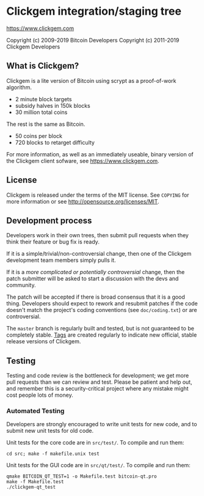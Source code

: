 Clickgem integration/staging tree
================================

https://www.clickgem.com

Copyright (c) 2009-2019 Bitcoin Developers
Copyright (c) 2011-2019 Clickgem Developers

What is Clickgem?
----------------

Clickgem is a lite version of Bitcoin using scrypt as a proof-of-work algorithm.
 - 2 minute block targets
 - subsidy halves in 150k blocks
 - 30 million total coins

The rest is the same as Bitcoin.
 - 50 coins per block
 - 720 blocks to retarget difficulty

For more information, as well as an immediately useable, binary version of
the Clickgem client sofware, see https://www.clickgem.com.

License
-------

Clickgem is released under the terms of the MIT license. See `COPYING` for more
information or see http://opensource.org/licenses/MIT.

Development process
-------------------

Developers work in their own trees, then submit pull requests when they think
their feature or bug fix is ready.

If it is a simple/trivial/non-controversial change, then one of the Clickgem
development team members simply pulls it.

If it is a *more complicated or potentially controversial* change, then the patch
submitter will be asked to start a discussion with the devs and community.

The patch will be accepted if there is broad consensus that it is a good thing.
Developers should expect to rework and resubmit patches if the code doesn't
match the project's coding conventions (see `doc/coding.txt`) or are
controversial.

The `master` branch is regularly built and tested, but is not guaranteed to be
completely stable. [Tags](https://github.com/clickgem/cgm/tags) are created
regularly to indicate new official, stable release versions of Clickgem.

Testing
-------

Testing and code review is the bottleneck for development; we get more pull
requests than we can review and test. Please be patient and help out, and
remember this is a security-critical project where any mistake might cost people
lots of money.

### Automated Testing

Developers are strongly encouraged to write unit tests for new code, and to
submit new unit tests for old code.

Unit tests for the core code are in `src/test/`. To compile and run them:

    cd src; make -f makefile.unix test

Unit tests for the GUI code are in `src/qt/test/`. To compile and run them:

    qmake BITCOIN_QT_TEST=1 -o Makefile.test bitcoin-qt.pro
    make -f Makefile.test
    ./clickgem-qt_test

